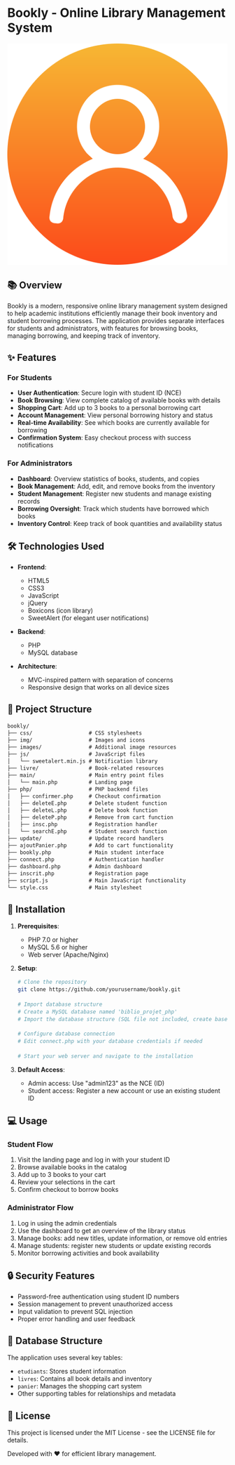 # Bookly - Online Library Management System

![Bookly Logo](img/profile.png)

## 📚 Overview

Bookly is a modern, responsive online library management system designed to help academic institutions efficiently manage their book inventory and student borrowing processes. The application provides separate interfaces for students and administrators, with features for browsing books, managing borrowing, and keeping track of inventory.

## ✨ Features

### For Students
- **User Authentication**: Secure login with student ID (NCE)
- **Book Browsing**: View complete catalog of available books with details
- **Shopping Cart**: Add up to 3 books to a personal borrowing cart
- **Account Management**: View personal borrowing history and status
- **Real-time Availability**: See which books are currently available for borrowing
- **Confirmation System**: Easy checkout process with success notifications

### For Administrators
- **Dashboard**: Overview statistics of books, students, and copies
- **Book Management**: Add, edit, and remove books from the inventory
- **Student Management**: Register new students and manage existing records
- **Borrowing Oversight**: Track which students have borrowed which books
- **Inventory Control**: Keep track of book quantities and availability status

## 🛠️ Technologies Used

- **Frontend**:
  - HTML5
  - CSS3
  - JavaScript
  - jQuery
  - Boxicons (icon library)
  - SweetAlert (for elegant user notifications)

- **Backend**:
  - PHP
  - MySQL database

- **Architecture**:
  - MVC-inspired pattern with separation of concerns
  - Responsive design that works on all device sizes

## 📂 Project Structure

```
bookly/
├── css/                  # CSS stylesheets
├── img/                  # Images and icons
├── images/               # Additional image resources
├── js/                   # JavaScript files
│   └── sweetalert.min.js # Notification library
├── livre/                # Book-related resources
├── main/                 # Main entry point files
│   └── main.php          # Landing page
├── php/                  # PHP backend files
│   ├── confirmer.php     # Checkout confirmation
│   ├── deleteE.php       # Delete student function
│   ├── deleteL.php       # Delete book function
│   ├── deleteP.php       # Remove from cart function
│   ├── insc.php          # Registration handler
│   └── searchE.php       # Student search function
├── update/               # Update record handlers
├── ajoutPanier.php       # Add to cart functionality
├── bookly.php            # Main student interface
├── connect.php           # Authentication handler
├── dashboard.php         # Admin dashboard
├── inscrit.php           # Registration page
├── script.js             # Main JavaScript functionality
└── style.css             # Main stylesheet
```

## 🚀 Installation

1. **Prerequisites**:
   - PHP 7.0 or higher
   - MySQL 5.6 or higher
   - Web server (Apache/Nginx)

2. **Setup**:
   ```bash
   # Clone the repository
   git clone https://github.com/yourusername/bookly.git
   
   # Import database structure
   # Create a MySQL database named 'biblio_projet_php'
   # Import the database structure (SQL file not included, create based on codebase)
   
   # Configure database connection
   # Edit connect.php with your database credentials if needed
   
   # Start your web server and navigate to the installation
   ```

3. **Default Access**:
   - Admin access: Use "admin123" as the NCE (ID)
   - Student access: Register a new account or use an existing student ID

## 💻 Usage

### Student Flow
1. Visit the landing page and log in with your student ID
2. Browse available books in the catalog
3. Add up to 3 books to your cart
4. Review your selections in the cart
5. Confirm checkout to borrow books

### Administrator Flow
1. Log in using the admin credentials
2. Use the dashboard to get an overview of the library status
3. Manage books: add new titles, update information, or remove old entries
4. Manage students: register new students or update existing records
5. Monitor borrowing activities and book availability

## 🔒 Security Features

- Password-free authentication using student ID numbers
- Session management to prevent unauthorized access
- Input validation to prevent SQL injection
- Proper error handling and user feedback

## 🔄 Database Structure

The application uses several key tables:
- `etudiants`: Stores student information
- `livres`: Contains all book details and inventory
- `panier`: Manages the shopping cart system
- Other supporting tables for relationships and metadata


## 📄 License

This project is licensed under the MIT License - see the LICENSE file for details.


Developed with ❤️ for efficient library management. 